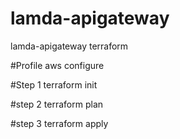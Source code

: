 # lamda-apigateway
lamda-apigateway terraform

#Profile
aws configure

#Step 1
terraform init

#step 2
terraform plan

#step 3
terraform apply

